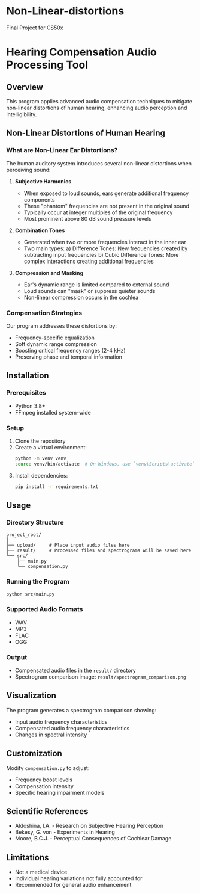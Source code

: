 # Non-Linear-distortions
Final Project for CS50x

# Hearing Compensation Audio Processing Tool

## Overview
This program applies advanced audio compensation techniques to mitigate non-linear distortions of human hearing, enhancing audio perception and intelligibility.

## Non-Linear Distortions of Human Hearing

### What are Non-Linear Ear Distortions?
The human auditory system introduces several non-linear distortions when perceiving sound:

1. **Subjective Harmonics**
   - When exposed to loud sounds, ears generate additional frequency components
   - These "phantom" frequencies are not present in the original sound
   - Typically occur at integer multiples of the original frequency
   - Most prominent above 80 dB sound pressure levels

2. **Combination Tones**
   - Generated when two or more frequencies interact in the inner ear
   - Two main types:
     a) Difference Tones: New frequencies created by subtracting input frequencies
     b) Cubic Difference Tones: More complex interactions creating additional frequencies

3. **Compression and Masking**
   - Ear's dynamic range is limited compared to external sound
   - Loud sounds can "mask" or suppress quieter sounds
   - Non-linear compression occurs in the cochlea

### Compensation Strategies
Our program addresses these distortions by:
- Frequency-specific equalization
- Soft dynamic range compression
- Boosting critical frequency ranges (2-4 kHz)
- Preserving phase and temporal information

## Installation

### Prerequisites
- Python 3.8+
- FFmpeg installed system-wide

### Setup
1. Clone the repository
2. Create a virtual environment:
   ```bash
   python -m venv venv
   source venv/bin/activate  # On Windows, use `venv\Scripts\activate`
   ```
3. Install dependencies:
   ```bash
   pip install -r requirements.txt
   ```

## Usage

### Directory Structure
```
project_root/
│
├── upload/     # Place input audio files here
├── result/     # Processed files and spectrograms will be saved here
└── src/
    ├── main.py
    └── compensation.py
```

### Running the Program
```bash
python src/main.py
```

### Supported Audio Formats
- WAV
- MP3
- FLAC
- OGG

### Output
- Compensated audio files in the `result/` directory
- Spectrogram comparison image: `result/spectrogram_comparison.png`

## Visualization
The program generates a spectrogram comparison showing:
- Input audio frequency characteristics
- Compensated audio frequency characteristics
- Changes in spectral intensity

## Customization
Modify `compensation.py` to adjust:
- Frequency boost levels
- Compensation intensity
- Specific hearing impairment models

## Scientific References
- Aldoshina, I.A. - Research on Subjective Hearing Perception
- Bekesy, G. von - Experiments in Hearing
- Moore, B.C.J. - Perceptual Consequences of Cochlear Damage

## Limitations
- Not a medical device
- Individual hearing variations not fully accounted for
- Recommended for general audio enhancement
